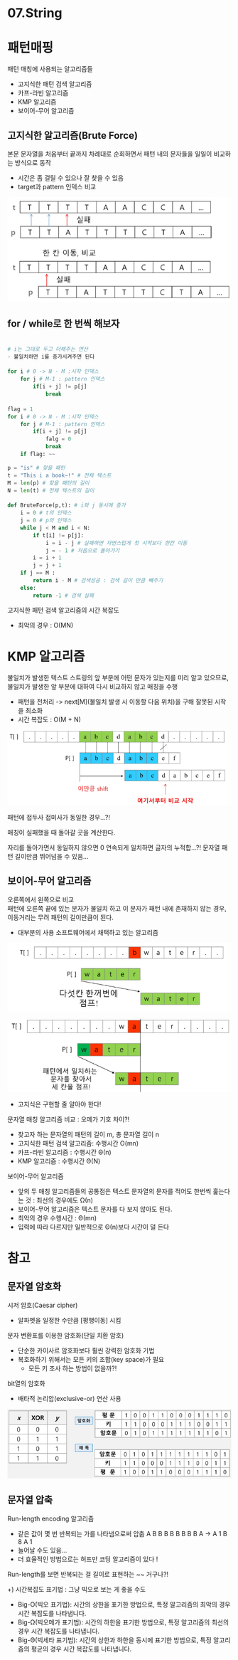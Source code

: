 # 07.String

# 패턴매핑
패턴 매칭에 사용되는 알고리즘들
- 고지식한 패턴 검색 알고리즘
- 카프-라빈 알고리즘
- KMP 알고리즘
- 보이어-무어 알고리즘
  
## 고지식한 알고리즘(Brute Force)
본문 문자열을 처음부터 끝까지 차례대로 순회하면서 패턴 내의 문자들을 일일이 비교하는 방식으로 동작
- 시간은 좀 걸릴 수 있으나 잘 찾을 수 있음
- target과 pattern 인덱스 비교

![img.png](img.png)

## for / while로 한 번씩 해보자
``` python

# i는 그대로 두고 더해주는 연산
- 불일치하면 i를 증가시켜주면 된다

for i # 0 -> N - M :시작 인덱스
    for j # M-1 : pattern 인덱스
        if[i + j] != p[j]
            break
            
flag = 1
for i # 0 -> N - M :시작 인덱스
    for j # M-1 : pattern 인덱스
        if[i + j] != p[j]
            falg = 0
            break
    if flag: ~~            
```

```python
p = "is" # 찾을 패턴
t = "This i a book~!" # 전체 텍스트
M = len(p) # 찾을 패턴의 길이
N = len(t) # 전체 텍스트의 길이

def BruteForce(p,t): # i와 j 동시에 증가
    i = 0 # t의 인덱스
    j = 0 # p의 인덱스
    while j < M and i < N:
        if t[i] != p[j]: 
            i = i - j # 실패하면 자연스럽게 첫 시작보다 한칸 이동
            j = - 1 # 처음으로 돌아가기
        i = i + 1
        j = j + 1
    if j == M :
        return i - M # 검색성공 : 검색 길이 만큼 빼주기
    else:
        return -1 # 검색 실패
```

고지식한 패턴 검색 알고리즘의 시간 복잡도
- 최악의 경우 : O(MN)

# KMP 알고리즘
불일치가 발생한 텍스트 스트링의 앞 부분에 
어떤 문자가 있는지를 미리 알고 있으므로, 
불일치가 발생한 앞 부분에 대하여 다시 비교하지 않고 
매칭을 수행

- 패턴을 전처리 -> next[M](불일치 발생 시 이동할 다음 위치)을 구해 잘못된 시작을 최소화
- 시간 복잡도 : O(M + N)

![img_1.png](img_1.png)

패턴에 접두사 접미사가 동일한 경우...?!


매칭이 실패했을 때 돌아갈 곳을 계산한다.

자리를 돌아가면서 동일하지 않으면 0
연속되게 일치하면 글자의 누적합...?!
문자열 패턴 길이만큼 뛰어넘을 수 있음...

## 보이어-무어 알고리즘
오른쪽에서 왼쪽으로 비교  
패턴에 오른쪽 끝에 있는 문자가 불일치 하고 이 문자가 패턴 내에 존재하지 않는 경우, 이동거리는 무려 패턴의 길이만큼이 된다.
- 대부분의 사용 소프트웨어에서 채택하고 있는 알고리즘

![img_2.png](img_2.png)

![img_3.png](img_3.png)

- 고지식은 구현할 줄 알아야 한다!

문자열 매칭 알고리즘 비교 : 오메가 기호 차이?!
- 찾고자 하는 문자열의 패턴의 길이 m, 총 문자열 길이 n
- 고지식한 패턴 검색 알고리즘: 수행시간 O(mn)
- 카프-라빈 알고리즘 : 수행시간 Θ(n)
- KMP 알고리즘 : 수행시간 Θ(N)
  
보이어-무어 알고리즘
- 앞의 두 매칭 알고리즘들의 공통점은 텍스트 문자열의 문자를 적어도 한번씩 훑는다는 것 : 최선의 경우에도 Ω(n)
- 보이어-무어 알고리즘은 텍스트 문자를 다 보지 않아도 된다.
- 최악의 경우 수행시간 : Θ(mn)
- 입력에 따라 다르지만 일반적으로 Θ(n)보다 시간이 덜 든다

# 참고
## 문자열 암호화
시저 암호(Caesar cipher)
- 알파벳을 일정한 수만큼 [평행이동] 시킴

문자 변환표를 이용한 암호화(단일 치환 암호)
- 단순한 카이사르 암호화보다 훨씬 강력한 암호화 기법
- 복호화하기 위해서는 모든 키의 조합(key space)가 필요
    - 모든 키 조사 하는 방법이 없을까?!
    
bit열의 암호화
- 배타적 논리압(exclusive-or) 연산 사용

![img_4.png](img_4.png)

## 문자열 압축
Run-length encoding 알고리즘
- 같은 값이 몇 번 반복되는 가를 나타냄으로써 압춥
A B B B B B B B B A
  -> A 1 B 8 A 1
- 늘어날 수도 있음...
- 더 효율적인 방법으로는 허프만 코딩 알고리즘이 있다 !

Run-length를 보면 반복되는 걸 길이로 표현하는 ~~ 거구나?! 
    
+) 시간복잡도 표기법 : 그냥 빅오로 보는 게 좋을 수도
- Big-O(빅오 표기법): 시간의 상한을 표기한 방법으로, 특정 알고리즘의 최악의 경우 시간 복잡도를 나타냅니다. 
- Big-Ω(빅오메가 표기법): 시간의 하한을 표기한 방법으로, 특정 알고리즘의 최선의 경우 시간 복잡도를 나타냅니다. 
- Big-Θ(빅세타 표기법): 시간의 상한과 하한을 동시에 표기한 방법으로, 특정 알고리즘의 평균의 경우 시간 복잡도를 나타냅니다. 